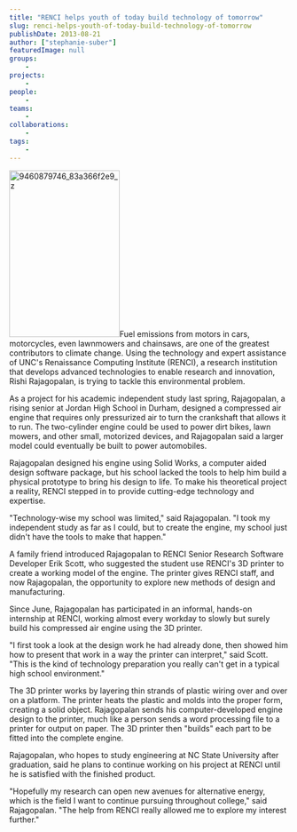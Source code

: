```yaml
---
title: "RENCI helps youth of today build technology of tomorrow"
slug: renci-helps-youth-of-today-build-technology-of-tomorrow
publishDate: 2013-08-21
author: ["stephanie-suber"]
featuredImage: null
groups:
    - 
projects:
    - 
people:
    - 
teams: 
    - 
collaborations:
    - 
tags:
    - 
---
```

<a href="https://www.renci.org/wp-content/uploads/2013/08/9460879746_83a366f2e9_z.jpg"><img class="alignright size-medium wp-image-11868" src="https://www.renci.org/wp-content/uploads/2013/08/9460879746_83a366f2e9_z-199x300.jpg" alt="9460879746_83a366f2e9_z" width="199" height="300" /></a>Fuel emissions from motors in cars, motorcycles, even lawnmowers and chainsaws, are one of the greatest contributors to climate change. Using the technology and expert assistance of UNC's Renaissance Computing Institute (RENCI), a research institution that develops advanced technologies to enable research and innovation, Rishi Rajagopalan, is trying to tackle this environmental problem.

As a project for his academic independent study last spring, Rajagopalan, a rising senior at Jordan High School in Durham, designed a compressed air engine that requires only pressurized air to turn the crankshaft that allows it to run. The two-cylinder engine could be used to power dirt bikes, lawn mowers, and other small, motorized devices, and Rajagopalan said a larger model could eventually be built to power automobiles. 

Rajagopalan designed his engine using Solid Works, a computer aided design software package, but his school lacked the tools to help him build a physical prototype to bring his design to life. To make his theoretical project a reality, RENCI stepped in to provide cutting-edge technology and expertise.

"Technology-wise my school was limited," said Rajagopalan. "I took my independent study as far as I could, but to create the engine, my school just didn't have the tools to make that happen."

A family friend introduced Rajagopalan to RENCI Senior Research Software Developer Erik Scott, who suggested the student use RENCI's 3D printer to create a working model of the engine. The printer gives RENCI staff, and now Rajagopalan, the opportunity to explore new methods of design and manufacturing.

Since June, Rajagopalan has participated in an informal, hands-on internship at RENCI, working almost every workday to slowly but surely build his compressed air engine using the 3D printer.

"I first took a look at the design work he had already done, then showed him how to present that work in a way the printer can interpret," said Scott. "This is the kind of technology preparation you really can't get in a typical high school environment."

The 3D printer works by layering thin strands of plastic wiring over and over on a platform. The printer heats the plastic and molds into the proper form, creating a solid object. Rajagopalan sends his computer-developed engine design to the printer, much like a person sends a word processing file to a printer for output on paper. The 3D printer then "builds" each part to be fitted into the complete engine.

Rajagopalan, who hopes to study engineering at NC State University after graduation, said he plans to continue working on his project at RENCI until he is satisfied with the finished product.

"Hopefully my research can open new avenues for alternative energy, which is the field I want to continue pursuing throughout college," said Rajagopalan. "The help from RENCI really allowed me to explore my interest further."
